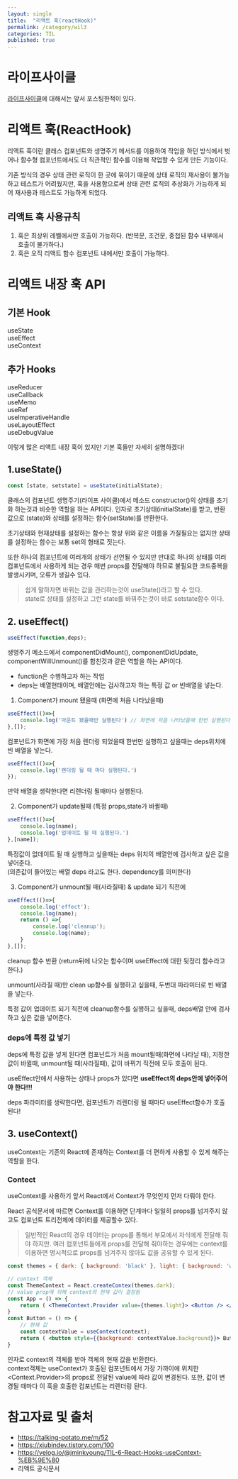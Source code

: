 ```yaml
---
layout: single
title:  "리액트 훅(reactHook)"
permalink: /category/wil3
categories: TIL
published: true
---
```

# 라이프사이클

[라이프사이클](https://yebin76.github.io/category/react-04/)에 대해서는 앞서 포스팅한적이 있다.

# 리액트 훅(ReactHook)

리액트 훅이란 클래스 컴포넌트와 생명주기 메서드를 이용하여 작업을 하던 방식에서 벗어나 함수형 컴포넌트에서도 더 직관적인 함수를 이용해 작업할 수 있게 만든 기능이다.

기존 방식의 경우 상태 관련 로직이 한 곳에 묶이기 때문에 상태 로직의 재사용이 불가능하고 테스트가 어려웠지만, 훅을 사용함으로써 상태 관련 로직의 추상화가 가능하게 되어 재사용과 테스트도 가능하게 되었다.

## 리액트 훅 사용규칙
 1. 훅은 최상위 레벨에서만 호출이 가능하다. (반복문, 조건문, 중첩된 함수 내부에서 호출이 불가하다.)
 2. 훅은 오직 리액트 함수 컴포넌트 내에서만 호출이 가능하다.

 # 리액트 내장 훅 API

## 기본 Hook
useState  
useEffect  
useContext  

## 추가 Hooks
useReducer  
useCallback  
useMemo  
useRef  
useImperativeHandle  
useLayoutEffect  
useDebugValue  

이렇게 많은 리액트 내장 훅이 있지만 기본 훅들만 자세히 설명하겠다!


 ## 1.useState()

 ```jsx
const [state, setstate] = useState(initialState);
 ```

클래스의 컴포넌트 생명주기(라이프 사이클)에서 메소드 constructor()의 상태를 초기화 하는것과 비슷한 역할을 하는 API이다. 인자로 초기상태(initialState)를 받고, 반환값으로 (state)와 상태를 설정하는 함수(setState)를 반환한다.

초기상태와 현재상태를 설정하는 함수는 항상 위와 같은 이름을 가질필요는 없지만 상태를 설정하는 함수는 보통 set의 형태로 짓는다.

또한 하나의 컴포넌트에 여러개의 상태가 선언될 수 있지만 반대로 하나의 상태를 여러 컴포넌트에서 사용하게 되는 경우 매번 props를 전달해야 하므로 불필요한 코드중복을 발생시키며, 오류가 생길수 있다.

> 쉽게 말하자면 바뀌는 값을 관리하는것이 useState()라고 할 수 있다.   
state로 상태를 설정하고 그런 state를 바꿔주는것이 바로 setstate함수 이다.  

## 2. useEffect()

```jsx
useEffect(function,deps);
```

생명주기 메소드에서 componentDidMount(), componentDidUpdate, componentWillUnmount()를 합친것과 같은 역할을 하는 API이다.

- function은 수행하고자 하는 작업
- deps는 배열현태이며, 배열안에는 검사하고자 하는 특정 값 or 빈배열을 넣는다.

1. Component가 mount 됐을때 (화면에 처음 나타났을때)

```jsx
useEffect(()=>{
    console.log('마운트 됐을때만 실행된다') // 화면에 처음 나타났을때 한번 실행된다.
},[]);
```

컴포넌트가 화면에 가장 처음 렌더링 되었을때 한번만 실행하고 싶을때는 deps위치에 빈 배열을 넣는다.

```jsx
useEffect(()=>{
    console.log('렌더링 될 때 마다 실행된다.')
});
```

만약 배열을 생략한다면 리렌더링 될때마다 실행된다.

2. Component가 update될때 (특정 props,state가 바뀔때)

```jsx
useEffect(()=>{
    console.log(name);
    console.log('업데이트 될 때 실행된다.')
},[name]);
```
특정값이 없데이트 될 때 실행하고 싶을때는 deps 위치의 배열안에 검사하고 싶은 값을 넣어준다.  
(의존값이 들어있는 배열 deps 라고도 한다. dependency를 의미한다)

3. Component가 unmount될 때(사라질때) & update 되기 직전에

```jsx
useEffect(()=>{
    console.log('effect');
    console.log(name);
    return () =>{
        console.log('cleanup');
        console.log(name);
    }
},[]);
```

cleanup 함수 반환 (return뒤에 나오는 함수이며 useEffect에 대한 뒷정리 함수라고 한다.)

unmount(사라질 때)만 clean up함수를 실행하고 싶을때, 두번대 파라미터로 빈 배열을 넣는다.

특정 값이 업데이트 되기 직전에 cleanup함수를 실행하고 싶을때, deps배열 안에 검사하고 싶은 값을 넣어준다.

### deps에 특정 값 넣기
deps에 특정 값을 넣게 된다면 컴포넌트가 처음 mount될때(화면에 나타날 때), 지정한 값이 바뀔때, unmount될 때(사라질때), 값이 바뀌기 직전에 모두 호출이 된다.

useEffect안에서 사용하는 상태나 props가 있다면 **useEffect의 deps안에 넣어주어야 한다!!!**

deps 파라미터를 생략한다면, 컴포넌트가 리렌더링 될 때마다 useEffect함수가 호출된다!


## 3. useContext()

useContext는 기존의 React에 존재하는 Context를 더 편하게 사용할 수 있게 해주는 역할을 한다.

### Contect

useContext를 사용하기 앞서 React에서 Context가 무엇인지 먼저 다뤄야 한다.

React 공식문서에 따르면 Context를 이용하면 단계마다 일일히 props를 넘겨주지 않고도 컴포넌트 트리전체에 데이터를 제공할수 있다.

> 일반적인 React의 경우 데이터는 props를 통해서 부모에서 자식에게 전달해 줘야 하지만. 여러 컴포넌트들에게 props를 전달해 줘야하는 경우에는 context를 이용하면 명시적으로 props를 넘겨주지 않아도 값을 공유할 수 있게 된다.

```jsx
const themes = { dark: { background: 'black' }, light: { background: 'white' } } 

// context 객체 
const ThemeContext = React.createContex(themes.dark);
// value prop에 의해 context의 현재 값이 결정됨 
const App = () => { 
	return ( <ThemeContext.Provider value={themes.light}> <Button /> </ThemeContext.Provider> ) 
} 
const Button = () => { 
    // 현재 값 
    const contextValue = useContext(context); 
    return ( <button style={{background: contextValue.background}}> Button </button> ) 
}

```

인자로 context의 객체를 받아 객체의 현재 값을 반환한다.  
context객체는 useContext가 호출된 컴포넌트에서 가장 가까이에 위치한 <Context.Provider>의 props로 전달된 value에 따라 값이 변경된다. 또한, 값이 변경될 때마다 이 훅을 호출한 컴포넌트는 리렌더링 된다.



# 참고자료 및 출처


- https://talking-potato.me/m/52  
- https://xiubindev.tistory.com/100  
- https://velog.io/@jminkyoung/TIL-6-React-Hooks-useContext-%EB%9E%80
- 리액트 공식문서

